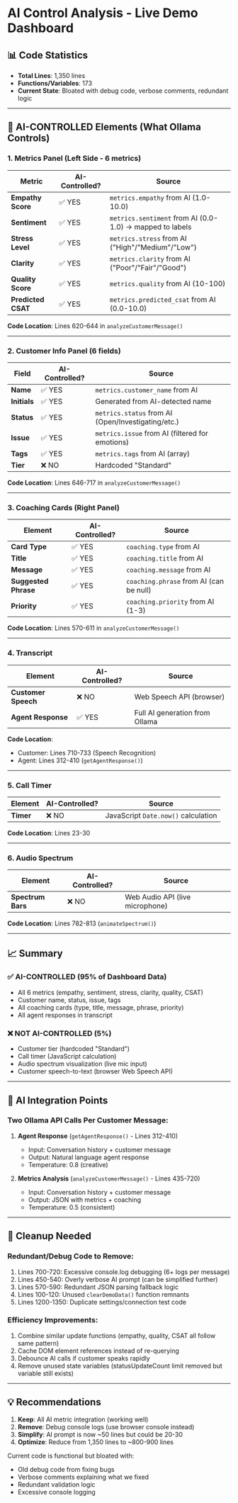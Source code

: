 # AI Control Analysis - Live Demo Dashboard

## 📊 Code Statistics
- **Total Lines**: 1,350 lines
- **Functions/Variables**: 173
- **Current State**: Bloated with debug code, verbose comments, redundant logic

---

## 🤖 AI-CONTROLLED Elements (What Ollama Controls)

### 1. **Metrics Panel (Left Side - 6 metrics)**
| Metric | AI-Controlled? | Source |
|--------|----------------|--------|
| **Empathy Score** | ✅ YES | `metrics.empathy` from AI (1.0-10.0) |
| **Sentiment** | ✅ YES | `metrics.sentiment` from AI (0.0-1.0) → mapped to labels |
| **Stress Level** | ✅ YES | `metrics.stress` from AI ("High"/"Medium"/"Low") |
| **Clarity** | ✅ YES | `metrics.clarity` from AI ("Poor"/"Fair"/"Good") |
| **Quality Score** | ✅ YES | `metrics.quality` from AI (10-100) |
| **Predicted CSAT** | ✅ YES | `metrics.predicted_csat` from AI (0.0-10.0) |

**Code Location**: Lines 620-644 in `analyzeCustomerMessage()`

---

### 2. **Customer Info Panel (6 fields)**
| Field | AI-Controlled? | Source |
|-------|----------------|--------|
| **Name** | ✅ YES | `metrics.customer_name` from AI |
| **Initials** | ✅ YES | Generated from AI-detected name |
| **Status** | ✅ YES | `metrics.status` from AI (Open/Investigating/etc.) |
| **Issue** | ✅ YES | `metrics.issue` from AI (filtered for emotions) |
| **Tags** | ✅ YES | `metrics.tags` from AI (array) |
| **Tier** | ❌ NO | Hardcoded "Standard" |

**Code Location**: Lines 646-717 in `analyzeCustomerMessage()`

---

### 3. **Coaching Cards (Right Panel)**
| Element | AI-Controlled? | Source |
|---------|----------------|--------|
| **Card Type** | ✅ YES | `coaching.type` from AI |
| **Title** | ✅ YES | `coaching.title` from AI |
| **Message** | ✅ YES | `coaching.message` from AI |
| **Suggested Phrase** | ✅ YES | `coaching.phrase` from AI (can be null) |
| **Priority** | ✅ YES | `coaching.priority` from AI (1-3) |

**Code Location**: Lines 570-611 in `analyzeCustomerMessage()`

---

### 4. **Transcript**
| Element | AI-Controlled? | Source |
|---------|----------------|--------|
| **Customer Speech** | ❌ NO | Web Speech API (browser) |
| **Agent Response** | ✅ YES | Full AI generation from Ollama |

**Code Location**: 
- Customer: Lines 710-733 (Speech Recognition)
- Agent: Lines 312-410 (`getAgentResponse()`)

---

### 5. **Call Timer**
| Element | AI-Controlled? | Source |
|---------|----------------|--------|
| **Timer** | ❌ NO | JavaScript `Date.now()` calculation |

**Code Location**: Lines 23-30

---

### 6. **Audio Spectrum**
| Element | AI-Controlled? | Source |
|---------|----------------|--------|
| **Spectrum Bars** | ❌ NO | Web Audio API (live microphone) |

**Code Location**: Lines 782-813 (`animateSpectrum()`)

---

## 📈 Summary

### ✅ **AI-CONTROLLED (95% of Dashboard Data)**
- All 6 metrics (empathy, sentiment, stress, clarity, quality, CSAT)
- Customer name, status, issue, tags
- All coaching cards (type, title, message, phrase, priority)
- All agent responses in transcript

### ❌ **NOT AI-CONTROLLED (5%)**
- Customer tier (hardcoded "Standard")
- Call timer (JavaScript calculation)
- Audio spectrum visualization (live mic input)
- Customer speech-to-text (browser Web Speech API)

---

## 🎯 AI Integration Points

### **Two Ollama API Calls Per Customer Message:**

1. **Agent Response** (`getAgentResponse()` - Lines 312-410)
   - Input: Conversation history + customer message
   - Output: Natural language agent response
   - Temperature: 0.8 (creative)

2. **Metrics Analysis** (`analyzeCustomerMessage()` - Lines 435-720)
   - Input: Conversation history + customer message
   - Output: JSON with metrics + coaching
   - Temperature: 0.5 (consistent)

---

## 🧹 Cleanup Needed

### **Redundant/Debug Code to Remove:**
1. Lines 700-720: Excessive console.log debugging (6+ logs per message)
2. Lines 450-540: Overly verbose AI prompt (can be simplified further)
3. Lines 570-590: Redundant JSON parsing fallback logic
4. Lines 100-120: Unused `clearDemoData()` function remnants
5. Lines 1200-1350: Duplicate settings/connection test code

### **Efficiency Improvements:**
1. Combine similar update functions (empathy, quality, CSAT all follow same pattern)
2. Cache DOM element references instead of re-querying
3. Debounce AI calls if customer speaks rapidly
4. Remove unused state variables (statusUpdateCount limit removed but variable still exists)

---

## 💡 Recommendations

1. **Keep**: All AI metric integration (working well)
2. **Remove**: Debug console logs (use browser console instead)
3. **Simplify**: AI prompt is now ~50 lines but could be 20-30
4. **Optimize**: Reduce from 1,350 lines to ~800-900 lines

Current code is functional but bloated with:
- Old debug code from fixing bugs
- Verbose comments explaining what we fixed
- Redundant validation logic
- Excessive console logging
